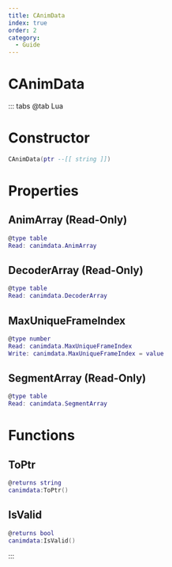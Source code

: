 ```yaml
---
title: CAnimData
index: true
order: 2
category:
  - Guide
---
```


# CAnimData

::: tabs
@tab Lua
# Constructor
```lua
CAnimData(ptr --[[ string ]])
```
# Properties
## AnimArray (Read-Only)
```lua
@type table
Read: canimdata.AnimArray
```
## DecoderArray (Read-Only)
```lua
@type table
Read: canimdata.DecoderArray
```
## MaxUniqueFrameIndex 
```lua
@type number
Read: canimdata.MaxUniqueFrameIndex
Write: canimdata.MaxUniqueFrameIndex = value
```
## SegmentArray (Read-Only)
```lua
@type table
Read: canimdata.SegmentArray
```
# Functions
## ToPtr
```lua
@returns string
canimdata:ToPtr()
```
## IsValid
```lua
@returns bool
canimdata:IsValid()
```

:::